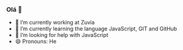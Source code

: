 ### Olá 👋

- 🔭 I’m currently working at Zuvia
- 🌱 I’m currently learning the language JavaScript, GIT and GitHub
- 🤔 I’m looking for help with JavaScript
- 😄 Pronouns: He
